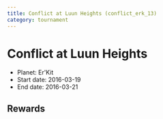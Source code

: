 ```yaml
---
title: Conflict at Luun Heights (conflict_erk_13)
category: tournament
---
```

# Conflict at Luun Heights

  * Planet: Er'Kit
  * Start date: 2016-03-19
  * End date: 2016-03-21

## Rewards

